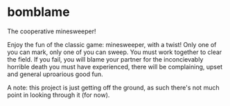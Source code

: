 # bomblame

The cooperative minesweeper!

Enjoy the fun of the classic game: minesweeper, with a twist! Only one of you can mark, only one of you can sweep.
You must work together to clear the field. If you fail, you will blame your partner for the inconcievably horrible
death you must have experienced, there will be complaining, upset and general uproarious good fun.

A note: this project is just getting off the ground, as such there's not much point in looking through it (for now).

